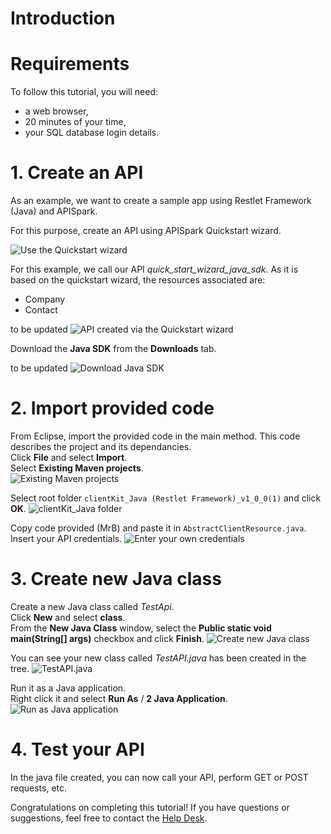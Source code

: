 # Introduction



# Requirements

To follow this tutorial, you will need:

*   a web browser,
*   20 minutes of your time,
*   your SQL database login details.


# 1. Create an API

As an example, we want to create a sample app using Restlet Framework (Java) and APISpark.

For this purpose, create an API using APISpark Quickstart wizard.

![Use the Quickstart wizard](images/quickstart-wizard.jpg "Use the Quickstart wizard")

For this example, we call our API *quick_start_wizard_java_sdk*. As it is based on the quickstart wizard, the resources associated are:  
* Company  
* Contact  

to be updated
![API created via the Quickstart wizard](images/XXX.jpg "API created via the Quickstart wizard")

Download the **Java SDK** from the **Downloads** tab.

to be updated
![Download Java SDK](images/download-java-sdk.png "Download Java SDK")

# 2. Import provided code

From Eclipse, import the provided code in the main method. This code describes the project and its dependancies.  
Click **File** and select **Import**.   
Select **Existing Maven projects**.  
![Existing Maven projects](images/existing-maven-project.png "Existing Maven projects")  

Select root folder `clientKit_Java (Restlet Framework)_v1_0_0(1)` and click **OK**.
![clientKit_Java folder](images/client-kit-java-folder.png "clientKit_Java folder")

Copy code provided (MrB) and paste it in `AbstractClientResource.java`.
Insert your API credentials.
![Enter your own credentials](images/enter-credentials.png "Enter your own credentials")

# 3. Create new Java class
Create a new Java class called *TestApi*.  
Click **New** and select **class**.   
From the **New Java Class** window, select the **Public static void main(String[] args)** checkbox and click **Finish**.
![Create new Java class](images/create-new-class.png "Create new Java class")

You can see your new class called *TestAPI.java* has been created in the tree.
![TestAPI.java](images/TestApi-Java.png "TestAPI.java")


Run it as a Java application.  
Right click it and select **Run As** / **2 Java Application**.
![Run as Java application](images/run-as-java-app.png "Run as Java application")

# 4. Test your API
In the java file created, you can now call your API, perform GET or POST requests, etc.

Congratulations on completing this tutorial! If you have questions or suggestions, feel free to contact the <a href="http://support.restlet.com/" target="_blank">Help Desk</a>.
